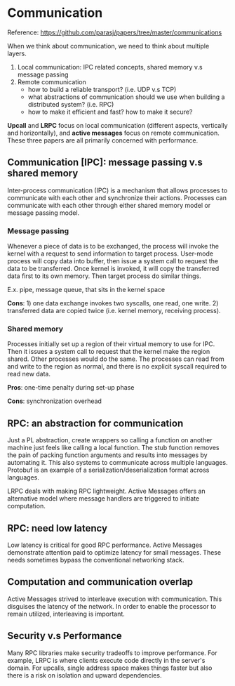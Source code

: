 # Communication 
Reference: https://github.com/parasj/papers/tree/master/communications

When we think about communication, we need to think about multiple layers. 

1. Local communication: IPC related concepts, shared memory v.s message passing
2. Remote communication
   *  how to build a reliable transport? (i.e. UDP v.s TCP)
   *  what abstractions of communication should we use when building a distributed system? (i.e. RPC) 
   *  how to make it efficient and fast? how to make it secure? 

**Upcall** and **LRPC** focus on local communication (different aspects, vertically and horizontally), and **active messages** focus on remote communication. These three papers are all primarily concerned with performance. 

## Communication [IPC]: message passing v.s shared memory 
Inter-process communication (IPC) is a mechanism that allows processes to communicate with each other and synchronize their actions. Processes can communicate with each other through either shared memory model or message passing model.

### Message passing 
Whenever a piece of data is to be exchanged, the process will invoke the kernel with a request to send information to target process. User-mode process will copy data into buffer, then issue a system call to request the data to be transferred. Once kernel is invoked, it will copy the transferred data first to its own memory. Then target process do similar things. 

E.x. pipe, message queue, that sits in the kernel space 

**Cons**: 1) one data exchange invokes two syscalls, one read, one write. 2) transferred data are copied twice (i.e. kernel memory, receiving process). 

### Shared memory 
Processes initially set up a region of their virtual memory to use for IPC. Then it issues a system call to request that the kernel make the region shared. Other processes would do the same. The processes can read from and write to the region as normal, and there is no explicit syscall required to read new data. 

**Pros**: one-time penalty during set-up phase 

**Cons**: synchronization overhead 

## RPC: an abstraction for communication  
Just a PL abstraction, create wrappers so calling a function on another machine just feels like calling a local function. The stub function removes the pain of packing function arguments and results into messages by automating it. This also systems to communicate across multiple languages. Protobuf is an example of a serialization/deserialization format across languages.

LRPC deals with making RPC lightweight. Active Messages offers an alternative model where message handlers are triggered to initiate computation. 

## RPC: need low latency 
Low latency is critical for good RPC performance. Active Messages demonstrate attention paid to optimize latency for small messages. These needs sometimes bypass the conventional networking stack. 

## Computation and communication overlap 
Active Messages strived to interleave execution with communication. This disguises the latency of the network. In order to enable the processor to remain utilized, interleaving is important.

## Security v.s Performance 
Many RPC libraries make security tradeoffs to improve performance. For example, LRPC is where clients execute code directly in the server's domain. For upcalls, single address space makes things faster but also there is a risk on isolation and upward dependencies. 
